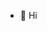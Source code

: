 - 👋 Hi
<!---
I am an authoritative Software Developer willing to direct large-scale teams or work hands-on to complete extremely difficult projects. Brings both cutting-edge programming expertise and exceptional interpersonal skills to leadership roles.
--->
